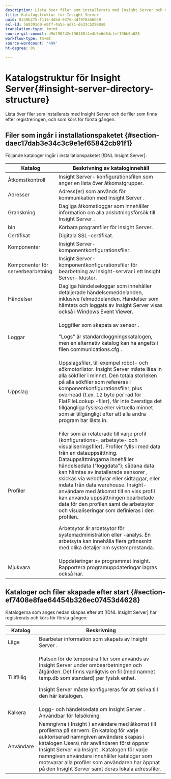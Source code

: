 ```yaml
---
description: Lista över filer som installerats med Insight Server och de filer som finns efter registreringen, och som körs för första gången.
title: Katalogstruktur för Insight Server
uuid: 8339b275-f118-4d5d-937e-4df9f8a56b50
exl-id: 568391d0-e0f7-4a5a-ad71-de33c52968a0
translation-type: tm+mt
source-git-commit: d9df90242ef96188f4e4b5e6d04cfef196b0a628
workflow-type: tm+mt
source-wordcount: '499'
ht-degree: 0%

---
```


# Katalogstruktur för Insight Server{#insight-server-directory-structure}

Lista över filer som installerats med Insight Server och de filer som finns efter registreringen, och som körs för första gången.

## Filer som ingår i installationspaketet {#section-daec17dab3e34c3c9e1ef65842cb91f1}

Följande kataloger ingår i installationspaketet [!DNL Insight Server]:

<table id="table_CE713A3D671C453A87986E4CD4620EF3"> 
 <thead> 
  <tr> 
   <th colname="col1" class="entry"> Katalog </th> 
   <th colname="col2" class="entry"> Beskrivning av kataloginnehåll </th> 
  </tr> 
 </thead>
 <tbody> 
  <tr> 
   <td colname="col1"> Åtkomstkontroll </td> 
   <td colname="col2"> <span class="keyword"> Insight Server- </span> konfigurationsfilen som anger en lista över åtkomstgrupper. </td> 
  </tr> 
  <tr> 
   <td colname="col1"> Adresser </td> 
   <td colname="col2"> Adress(er) som används för kommunikation med <span class="keyword"> Insight Server </span>. </td> 
  </tr> 
  <tr> 
   <td colname="col1"> Granskning </td> 
   <td colname="col2"> Dagliga åtkomstloggar som innehåller information om alla anslutningsförsök till <span class="keyword"> Insight Server </span>. </td> 
  </tr> 
  <tr> 
   <td colname="col1"> bin </td> 
   <td colname="col2"> <span class="keyword"> Körbara programfiler  </span> för Insight Server. </td> 
  </tr> 
  <tr> 
   <td colname="col1"> Certifikat </td> 
   <td colname="col2"> Digitala SSL-certifikat. </td> 
  </tr> 
  <tr> 
   <td colname="col1"> Komponenter </td> 
   <td colname="col2"> <span class="keyword"> Insight Server- </span> komponentkonfigurationsfiler. </td> 
  </tr> 
  <tr> 
   <td colname="col1"> Komponenter för serverbearbetning </td> 
   <td colname="col2"> <span class="keyword"> Insight Server- </span> komponentkonfigurationsfiler för bearbetning av  <span class="keyword"> Insight-servrar  </span> i ett  <span class="keyword"> Insight Server- </span> kluster. </td> 
  </tr> 
  <tr> 
   <td colname="col1"> Händelser </td> 
   <td colname="col2"> Dagliga händelseloggar som innehåller detaljerade händelsemeddelanden, inklusive felmeddelanden. Händelser som hämtats och loggats av <span class="keyword"> Insight Server </span> visas också i Windows Event Viewer. </td> 
  </tr> 
  <tr> 
   <td colname="col1"> Loggar </td> 
   <td colname="col2"> <p>Loggfiler som skapats av <span class="wintitle"> sensor </span>. </p> <p>"Logs" är standardloggningskatalogen, men en alternativ katalog kan ha angetts i filen <span class="filepath"> communications.cfg </span>. </p> </td> 
  </tr> 
  <tr> 
   <td colname="col1"> Uppslag </td> 
   <td colname="col2"> Uppslagsfiler, till exempel robot- och sökmotorlistor. <span class="keyword"> Insight Server  </span> måste läsa in alla sökfiler i minnet. Den totala storleken på alla sökfiler som refereras i komponentkonfigurationsfiler, plus overhead (t.ex. 12 byte per rad för <span class="filepath"> FlatFileLookup </span>-filer), får inte överstiga det tillgängliga fysiska eller virtuella minnet som är tillgängligt efter att alla andra program har lästs in. </td> 
  </tr> 
  <tr> 
   <td colname="col1"> Profiler </td> 
   <td colname="col2"> <p>Filer som är relaterade till varje profil (konfigurations-, arbetsyte- och visualiseringsfiler). Profiler fylls i med data från en datauppsättning. Datauppsättningarna innehåller händelsedata ("loggdata"); sådana data kan hämtas av installerade <span class="wintitle"> sensorer </span>, skickas via webbfyrar eller sidtaggar, eller indata från data warehouse. <span class="keyword"> Insight- </span> användare med åtkomst till en viss profil kan använda uppsättningen bearbetade data för den profilen samt de arbetsytor och visualiseringar som definieras i den profilen. </p> <p>Arbetsytor är arbetsytor för systemadministration eller -analys. En arbetsyta kan innehålla flera gränssnitt med olika detaljer om systemprestanda. </p> </td> 
  </tr> 
  <tr> 
   <td colname="col1"> Mjukvara </td> 
   <td colname="col2"> <span class="keyword"> Uppdateringar av  </span> programmet Insight. Rapportera programuppdateringar lagras också här. </td> 
  </tr> 
 </tbody> 
</table>

## Kataloger och filer skapade efter start {#section-ef7408e8fae64454b326ec07453d4628}

Katalogerna som anges nedan skapas efter att [!DNL Insight Server] har registrerats och körs för första gången:

<table id="table_89CC9F3E568044C8A0072BF0A6EDCCEF"> 
 <thead> 
  <tr> 
   <th colname="col1" class="entry"> Katalog </th> 
   <th colname="col2" class="entry"> Beskrivning </th> 
  </tr> 
 </thead>
 <tbody> 
  <tr> 
   <td colname="col1"> Läge </td> 
   <td colname="col2"> Bearbetar information som skapats av <span class="keyword"> Insight Server </span>. </td> 
  </tr> 
  <tr> 
   <td colname="col1"> Tillfällig </td> 
   <td colname="col2"> <p>Platsen för de temporära filer som används av <span class="keyword"> Insight Server </span> under ombearbetningen och åtgärden. Det finns vanligtvis en fil (med namnet <span class="filepath"> temp.db </span> som standard) per fysisk enhet. </p> <p> <span class="keyword"> Insight Server  </span> måste konfigureras för att skriva till den här katalogen. </p> </td> 
  </tr> 
  <tr> 
   <td colname="col1"> Kalkera </td> 
   <td colname="col2"> Logg- och händelsedata om <span class="keyword"> Insight Server </span>. Användbar för felsökning. </td> 
  </tr> 
  <tr> 
   <td colname="col1"> Användare </td> 
   <td colname="col2"> Namngivna ( <span class="keyword"> Insight </span>) användare med åtkomst till profilerna på servern. En katalog för varje auktoriserad namngiven användare skapas i katalogen Users\ när användaren först öppnar <span class="keyword"> Insight Server </span> via <span class="keyword"> Insight </span>. Katalogen för varje namngiven användare innehåller kataloger som motsvarar alla profiler som användaren har öppnat på den <span class="keyword"> Insight Server </span> samt deras lokala adressfiler. </td> 
  </tr> 
 </tbody> 
</table>
